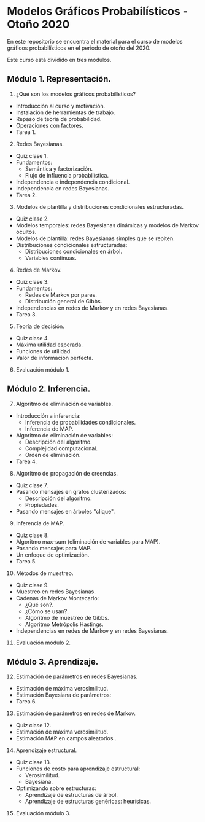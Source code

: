 # Modelos Gráficos Probabilísticos - Otoño 2020

En este repositorio se encuentra el material para el curso de modelos gráficos probabilísticos en el periodo de otoño del 2020.

Este curso está dividido en tres módulos.

## Módulo 1. Representación.
1. ¿Qué son los modelos gráficos probabilísticos?
  - Introducción al curso y motivación.
  - Instalación de herramientas de trabajo.
  - Repaso de teoría de probabilidad.
  - Operaciones con factores.
  - Tarea 1.
  
2. Redes Bayesianas.
  - Quiz clase 1.
  - Fundamentos:
      - Semántica y factorización.
      - Flujo de influencia probabilística.
  - Independencia e independencia condicional.
  - Independencia en redes Bayesianas.
  - Tarea 2.
  
3. Modelos de plantilla y distribuciones condicionales estructuradas.
  - Quiz clase 2.
  - Modelos temporales: redes Bayesianas dinámicas y modelos de Markov ocultos.
  - Modelos de plantilla: redes Bayesianas simples que se repiten.
  - Distribuciones condicionales estructuradas:
      - Distribuciones condicionales en árbol.
      - Variables continuas.
   
4. Redes de Markov.
  - Quiz clase 3.
  - Fundamentos:
      - Redes de Markov por pares.
      - Distribución general de Gibbs.
  - Independencias en redes de Markov y en redes Bayesianas.
  - Tarea 3. 

5. Teoría de decisión.
  - Quiz clase 4.
  - Máxima utilidad esperada.
  - Funciones de utilidad.
  - Valor de información perfecta.
  
6. Evaluación módulo 1.

## Módulo 2. Inferencia.
7. Algoritmo de eliminación de variables.
  - Introducción a inferencia:
      - Inferencia de probabilidades condicionales.
      - Inferencia de MAP.
  - Algoritmo de eliminación de variables:
      - Descripción del algoritmo.
      - Complejidad computacional.
      - Orden de eliminación.
  - Tarea 4.
  
8. Algoritmo de propagación de creencias.
  - Quiz clase 7.
  - Pasando mensajes en grafos clusterizados:
      - Descripción del algoritmo.
      - Propiedades.
  - Pasando mensajes en árboles "clique".
  
9. Inferencia de MAP.
  - Quiz clase 8.
  - Algoritmo max-sum (eliminación de variables para MAP).
  - Pasando mensajes para MAP.
  - Un enfoque de optimización.
  - Tarea 5.
   
10. Métodos de muestreo.
  - Quiz clase 9.
  - Muestreo en redes Bayesianas.
  - Cadenas de Markov Montecarlo:
      - ¿Qué son?.
      - ¿Cómo se usan?.
      - Algoritmo de muestreo de Gibbs.
      - Algoritmo Metrópolis Hastings.
  - Independencias en redes de Markov y en redes Bayesianas.

11. Evaluación módulo 2.

## Módulo 3. Aprendizaje.
12. Estimación de parámetros en redes Bayesianas.
  - Estimación de máxima verosimilitud.
  - Estimación Bayesiana de parámetros:
  - Tarea 6.
  
13. Estimación de parámetros en redes de Markov.
  - Quiz clase 12.
  - Estimación de máxima verosimilitud.
  - Estimación MAP en campos aleatorios .
  
14. Aprendizaje estructural.
  - Quiz clase 13.
  - Funciones de costo para aprendizaje estructural:
      - Verosimilitud.
      - Bayesiana.
  - Optimizando sobre estructuras:
      - Aprendizaje de estructuras de árbol.
      - Aprendizaje de estructuras genéricas: heurísicas.

15. Evaluación módulo 3.
